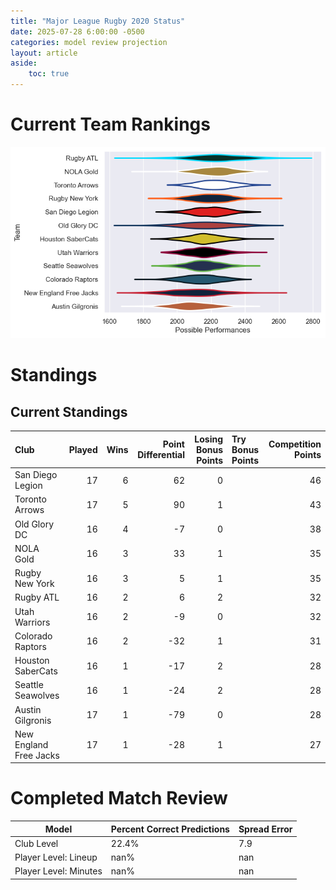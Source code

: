 ```yaml
---  
title: "Major League Rugby 2020 Status"  
date: 2025-07-28 6:00:00 -0500  
categories: model review projection  
layout: article  
aside:  
    toc: true  
---
```

# Current Team Rankings


![Club Rankings](plots/rankings_Major_League_Rugby_2020.png)
# Standings

## Current Standings


| Club                   |   Played |   Wins |   Point Differential |   Losing Bonus Points | Try Bonus Points   |   Competition Points |
|:-----------------------|---------:|-------:|---------------------:|----------------------:|:-------------------|---------------------:|
| San Diego Legion       |       17 |      6 |                   62 |                     0 |                    |                   46 |
| Toronto Arrows         |       17 |      5 |                   90 |                     1 |                    |                   43 |
| Old Glory DC           |       16 |      4 |                   -7 |                     0 |                    |                   38 |
| NOLA Gold              |       16 |      3 |                   33 |                     1 |                    |                   35 |
| Rugby New York         |       16 |      3 |                    5 |                     1 |                    |                   35 |
| Rugby ATL              |       16 |      2 |                    6 |                     2 |                    |                   32 |
| Utah Warriors          |       16 |      2 |                   -9 |                     0 |                    |                   32 |
| Colorado Raptors       |       16 |      2 |                  -32 |                     1 |                    |                   31 |
| Houston SaberCats      |       16 |      1 |                  -17 |                     2 |                    |                   28 |
| Seattle Seawolves      |       16 |      1 |                  -24 |                     2 |                    |                   28 |
| Austin Gilgronis       |       17 |      1 |                  -79 |                     0 |                    |                   28 |
| New England Free Jacks |       17 |      1 |                  -28 |                     1 |                    |                   27 |



# Completed Match Review


| Model | Percent Correct Predictions | Spread Error |
| ------ | ------ | ------ |
| Club Level | 22.4% | 7.9 |
| Player Level: Lineup | nan% | nan |
| Player Level: Minutes | nan% | nan |

